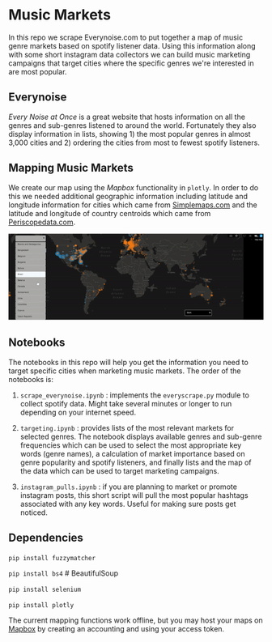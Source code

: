 # Music Markets 

In this repo we scrape Everynoise.com to put together a map of music genre markets based on spotify listener data. Using this information along with some short instagram data collectors we can build music marketing campaigns that target cities where the specific genres we're interested in are most popular. 

## Everynoise 

*Every Noise at Once* is a great website that hosts information on all the genres and sub-genres listened to around the world. Fortunately they also display information in lists, showing 1) the most popular genres in almost 3,000 cities and 2) ordering the cities from most to fewest spotify listeners. 

## Mapping Music Markets 

We create our map using the *Mapbox* functionality in `plotly`. In order to do this we needed additional geographic information including latitude and longitude information for cities which came from [Simplemaps.com](https://simplemaps.com/data/world-cities) and the latitude and longitude of country centroids which came from [Periscopedata.com](https://community.periscopedata.com/t/63fy7m/country-centroids).

![ScraperRunning](https://github.com/dankUndertone/Music-Marketing/blob/master/world_map.gif)

## Notebooks

The notebooks in this repo will help you get the information you need to target specific cities when marketing music markets. The order of the notebooks is: 

1) `scrape_everynoise.ipynb` : implements the `everyscrape.py` module to collect spotify data. Might take several minutes or longer to run depending on your internet speed. 

2) `targeting.ipynb` : provides lists of the most relevant markets for selected genres. The notebook displays available genres and sub-genre frequencies which can be used to select the most appropriate key words (genre names), a calculation of market importance based on genre popularity and spotify listeners, and finally lists and the map of the data which can be used to target marketing campaigns. 

3) `instagram_pulls.ipynb` : if you are planning to market or promote instagram posts, this short script will pull the most popular hashtags associated with any key words. Useful for making sure posts get noticed. 

## Dependencies 

`pip install fuzzymatcher`

`pip install bs4` # BeautifulSoup

`pip install selenium`

`pip install plotly` 

The current mapping functions work offline, but you may host your maps on [Mapbox](https://www.mapbox.com/studio) by creating an accounting and using your access token. 

